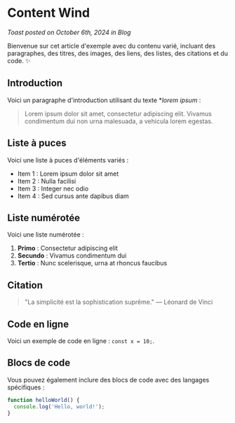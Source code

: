# Content Wind
*Toast posted on October 6th, 2024 in Blog*

Bienvenue sur cet article d'exemple avec du contenu varié, incluant des paragraphes, des titres, des images, des liens, des listes, des citations et du code. ✨

## Introduction

Voici un paragraphe d'introduction utilisant du texte **lorem ipsum* :

> Lorem ipsum dolor sit amet, consectetur adipiscing elit. Vivamus condimentum dui non urna malesuada, a vehicula lorem egestas.

## Liste à puces

Voici une liste à puces d'éléments variés :

- Item 1 : Lorem ipsum dolor sit amet
- Item 2 : Nulla facilisi
- Item 3 : Integer nec odio
- Item 4 : Sed cursus ante dapibus diam

## Liste numérotée

Voici une liste numérotée :

1. **Primo** : Consectetur adipiscing elit
2. **Secundo** : Vivamus condimentum dui
3. **Tertio** : Nunc scelerisque, urna at rhoncus faucibus

## Citation

> "La simplicité est la sophistication suprême." — Léonard de Vinci

## Code en ligne

Voici un exemple de code en ligne : `const x = 10;`.

## Blocs de code

Vous pouvez également inclure des blocs de code avec des langages spécifiques :

```javascript
function helloWorld() {
  console.log('Hello, world!');
}
